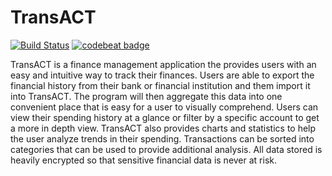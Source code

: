 # TransACT
[![Build Status](https://travis-ci.org/Ledger-Software/Ledger.svg?branch=master)](https://travis-ci.org/Ledger-Software/Ledger)
[![codebeat badge](https://codebeat.co/badges/66645fcb-9975-428c-8a9c-251c02a5a968)](https://codebeat.co/projects/github-com-ledger-software-ledger)

TransACT is a finance management application the provides users with an easy and intuitive way to track their finances. Users are able to export the financial history from their bank or financial institution and them import it into TransACT. The program will then aggregate this data into one convenient place that is easy for a user to visually comprehend. Users can view their spending history at a glance or filter by a specific account to get a more in depth view. TransACT also provides charts and statistics to help the user analyze trends in their spending. Transactions can be sorted into categories that can be used to provide additional analysis. All data stored is heavily encrypted so that sensitive financial data is never at risk.